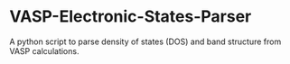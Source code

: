 # VASP-Electronic-States-Parser
A python script to parse density of states (DOS) and band structure from VASP calculations. 
